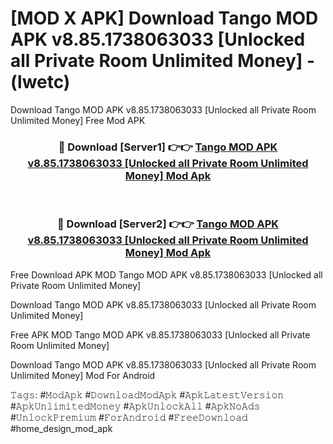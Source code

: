 # [MOD X APK] Download Tango MOD APK v8.85.1738063033 [Unlocked all Private Room Unlimited Money] - (lwetc)
Download Tango MOD APK v8.85.1738063033 [Unlocked all Private Room Unlimited Money] Free Mod APK

<div align="center">
<h3>🔴 Download [Server1] 👉👉 <a href="https://apk-comot.site?title=Tango_MOD_APK_v8.85.1738063033_[Unlocked_all_Private_Room_Unlimited_Money]">Tango MOD APK v8.85.1738063033 [Unlocked all Private Room Unlimited Money] Mod Apk</a></h3><br>

<h3>🔴 Download [Server2] 👉👉 <a href="https://apk-comot.site?title=Tango_MOD_APK_v8.85.1738063033_[Unlocked_all_Private_Room_Unlimited_Money]">Tango MOD APK v8.85.1738063033 [Unlocked all Private Room Unlimited Money] Mod Apk</a></h3>
</div>


Free Download APK MOD Tango MOD APK v8.85.1738063033 [Unlocked all Private Room Unlimited Money]

Download Tango MOD APK v8.85.1738063033 [Unlocked all Private Room Unlimited Money] 

Free APK MOD Tango MOD APK v8.85.1738063033 [Unlocked all Private Room Unlimited Money] 

Download Tango MOD APK v8.85.1738063033 [Unlocked all Private Room Unlimited Money] Mod For Android

𝚃𝚊𝚐𝚜: #𝙼𝚘𝚍𝙰𝚙𝚔 #𝙳𝚘𝚠𝚗𝚕𝚘𝚊𝚍𝙼𝚘𝚍𝙰𝚙𝚔 #𝙰𝚙𝚔𝙻𝚊𝚝𝚎𝚜𝚝𝚅𝚎𝚛𝚜𝚒𝚘𝚗 #𝙰𝚙𝚔𝚄𝚗𝚕𝚒𝚖𝚒𝚝𝚎𝚍𝙼𝚘𝚗𝚎𝚢 #𝙰𝚙𝚔𝚄𝚗𝚕𝚘𝚌𝚔𝙰𝚕𝚕 #𝙰𝚙𝚔𝙽𝚘𝙰𝚍𝚜 #𝚄𝚗𝚕𝚘𝚌𝚔𝙿𝚛𝚎𝚖𝚒𝚞𝚖 #𝙵𝚘𝚛𝙰𝚗𝚍𝚛𝚘𝚒𝚍 #𝙵𝚛𝚎𝚎𝙳𝚘𝚠𝚗𝚕𝚘𝚊𝚍 #home_design_mod_apk